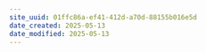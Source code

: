 ```yaml
---
site_uuid: 01ffc86a-ef41-412d-a70d-88155b016e5d
date_created: 2025-05-13
date_modified: 2025-05-13
---
```


